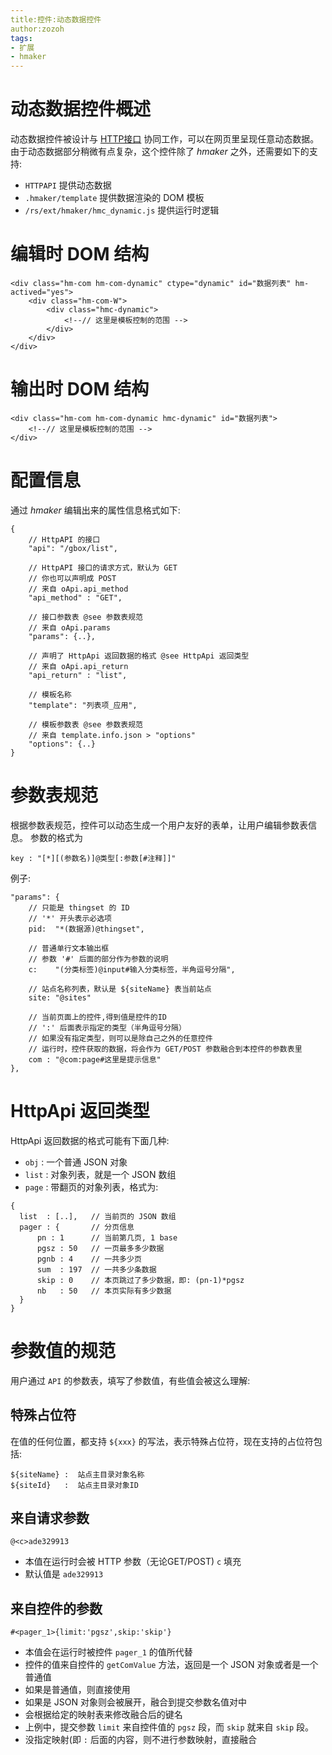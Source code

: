 ```yaml
---
title:控件:动态数据控件
author:zozoh
tags:
- 扩展
- hmaker
---
```


# 动态数据控件概述

动态数据控件被设计与 [HTTP接口](../../core/httpapi.md) 协同工作，可以在网页里呈现任意动态数据。由于动态数据部分稍微有点复杂，这个控件除了 *hmaker* 之外，还需要如下的支持:

- `HTTPAPI` 提供动态数据
- `.hmaker/template` 提供数据渲染的 DOM 模板
- `/rs/ext/hmaker/hmc_dynamic.js` 提供运行时逻辑

# 编辑时 DOM 结构

```
<div class="hm-com hm-com-dynamic" ctype="dynamic" id="数据列表" hm-actived="yes">
    <div class="hm-com-W">
        <div class="hmc-dynamic">
            <!--// 这里是模板控制的范围 -->
        </div>
    </div>
</div>
```

# 输出时 DOM 结构

```
<div class="hm-com hm-com-dynamic hmc-dynamic" id="数据列表">
    <!--// 这里是模板控制的范围 -->
</div>
```

# 配置信息

通过 *hmaker* 编辑出来的属性信息格式如下:

```
{
    // HttpAPI 的接口
    "api": "/gbox/list",
    
    // HttpAPI 接口的请求方式，默认为 GET
    // 你也可以声明成 POST
    // 来自 oApi.api_method
    "api_method" : "GET",
    
    // 接口参数表 @see 参数表规范
    // 来自 oApi.params
    "params": {..},
    
    // 声明了 HttpApi 返回数据的格式 @see HttpApi 返回类型
    // 来自 oApi.api_return
    "api_return" : "list",
    
    // 模板名称
    "template": "列表项_应用",
    
    // 模板参数表 @see 参数表规范
    // 来自 template.info.json > "options"
    "options": {..}
}
```

# 参数表规范

根据参数表规范，控件可以动态生成一个用户友好的表单，让用户编辑参数表信息。
参数的格式为

```
key : "[*][(参数名)]@类型[:参数[#注释]]"
```

例子:
```
"params": {
    // 只能是 thingset 的 ID
    // '*' 开头表示必选项
    pid:  "*(数据源)@thingset",
    
    // 普通单行文本输出框
    // 参数 '#' 后面的部分作为参数的说明
    c:    "(分类标签)@input#输入分类标签，半角逗号分隔",
    
    // 站点名称列表，默认是 ${siteName} 表当前站点
    site: "@sites"
    
    // 当前页面上的控件,得到值是控件的ID
    // ':' 后面表示指定的类型（半角逗号分隔）
    // 如果没有指定类型，则可以是除自己之外的任意控件
    // 运行时，控件获取的数据，将会作为 GET/POST 参数融合到本控件的参数表里
    com : "@com:page#这里是提示信息"
},
```

# HttpApi 返回类型

HttpApi 返回数据的格式可能有下面几种:

- `obj`  : 一个普通 JSON 对象
- `list` : 对象列表，就是一个 JSON 数组
- `page` : 带翻页的对象列表，格式为:

```
{
  list  : [..],   // 当前页的 JSON 数组
  pager : {       // 分页信息
      pn : 1      // 当前第几页, 1 base
      pgsz : 50   // 一页最多多少数据
      pgnb : 4    // 一共多少页
      sum  : 197  // 一共多少条数据
      skip : 0    // 本页跳过了多少数据，即: (pn-1)*pgsz
      nb   : 50   // 本页实际有多少数据
  }
}
```

# 参数值的规范

用户通过 `API` 的参数表，填写了参数值，有些值会被这么理解:

## 特殊占位符

在值的任何位置，都支持 `${xxx}` 的写法，表示特殊占位符，现在支持的占位符包括:

```
${siteName} :  站点主目录对象名称
${siteId}   :  站点主目录对象ID
```

## 来自请求参数

```
@<c>ade329913
```

- 本值在运行时会被 HTTP 参数（无论GET/POST) `c` 填充
- 默认值是 `ade329913`

## 来自控件的参数

```
#<pager_1>{limit:'pgsz',skip:'skip'}
```

- 本值会在运行时被控件 `pager_1` 的值所代替
- 控件的值来自控件的 `getComValue` 方法，返回是一个 JSON 对象或者是一个普通值
- 如果是普通值，则直接使用
- 如果是 JSON 对象则会被展开，融合到提交参数名值对中
- 会根据给定的映射表来修改融合后的键名
- 上例中，提交参数 `limit` 来自控件值的 `pgsz` 段，而 `skip` 就来自 `skip` 段。
- 没指定映射(即 `:` 后面的内容，则不进行参数映射，直接融合

